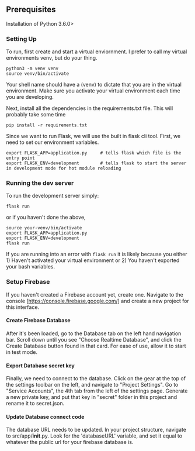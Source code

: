 ## Prerequisites
Installation of Python 3.6.0>

### Setting Up
To run, first create and start a virtual enviornment. I prefer to call my virtual environments venv, but do your thing.
```
python3 -m venv venv
source venv/bin/activate
```
Your shell name should have a (venv) to dictate that you are in the virtual environment. Make sure you activate your virtual environment each time you are developing.

Next, install all the dependencies in the requirements.txt file. This will probably take some time
```
pip install -r requirements.txt
```

Since we want to run Flask, we will use the built in flask cli tool. First, we need to set our environment variables.
```
export FLASK_APP=application.py     # tells flask which file is the entry point
export FLASK_ENV=development        # tells flask to start the server in development mode for hot module reloading
```

### Running the dev server
To run the development server simply:
```
flask run
```

or if you haven't done the above,
```
source your-venv/bin/activate
export FLASK_APP=application.py
export FLASK_ENV=development
flask run
```

If you are running into an error with ```flask run``` it is likely because you either 1) Haven't activated your virtual environment or 2) You haven't exported your bash variables.

### Setup Firebase
If you haven't created a Firebase account yet, create one. Navigate to the console [https://console.firebase.google.com/] and create a new project for this interface.

#### Create Firebase Database
After it's been loaded, go to the Database tab on the left hand navigation bar. Scroll down until you see "Choose Realtime Database", and click the Create Database button found in that card. For ease of use, allow it to start in test mode.

#### Export Database secret key
Finally, we need to connect to the database. Click on the gear at the top of the settings toolbar on the left, and navigate to "Project Settings". Go to "Service Accounts", the 4th tab from the left of the settings page. Generate a new private key, and put that key in "secret" folder in this project and rename it to secret.json.

#### Update Database connect code
The database URL needs to be updated. In your project structure, navigate to src/app/__init__.py. Look for the 'databaseURL' variable, and set it equal to whatever the public url for your firebase database is.